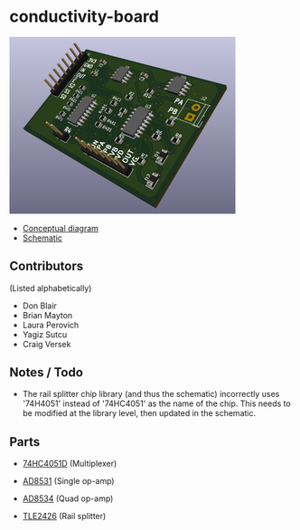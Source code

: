 # conductivity-board

<img width=400 src="conductdraft3db.png">

- [Conceptual diagram](ref_docs/conductivityCircuit.pdf)
- [Schematic](conductive.pdf)

## Contributors

(Listed alphabetically)

- Don Blair
- Brian Mayton
- Laura Perovich
- Yagiz Sutcu
- Craig Versek

## Notes / Todo

- The rail splitter chip library (and thus the schematic)  incorrectly uses '74H4051' instead of '74HC4051' as the name of the chip.  This needs to be modified at the library level, then updated in the schematic.

## Parts

- [74HC4051D](https://www.digikey.com/product-detail/en/935298447118/1727-1032-1-ND/3749039?curr=usd&WT.z_cid=ref_octopart_dkc_buynow&site=us) (Multiplexer)

- [AD8531](https://www.digikey.com/product-detail/en/AD8531ARZ-REEL/AD8531ARZ-REELCT-ND/3647792?curr=usd&WT.z_cid=ref_octopart_dkc_buynow&site=us) (Single op-amp)

- [AD8534](https://www.digikey.com/product-detail/en/AD8534ARZ/AD8534ARZ-ND/621279?curr=usd&WT.z_cid=ref_octopart_dkc_buynow&site=us) (Quad op-amp)

- [TLE2426](http://www.mouser.com/ProductDetail/Texas-Instruments/TLE2426IDR/?qs=sGAEpiMZZMuBck1X%252b7j9fO4UAZmXrrVcv6AkpUgzMyc%3d) (Rail splitter)

